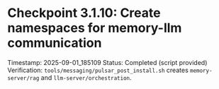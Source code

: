 # Checkpoint 3.1.10: Create namespaces for memory-llm communication
Timestamp: 2025-09-01_185109
Status: Completed (script provided)
Verification: `tools/messaging/pulsar_post_install.sh` creates `memory-server/rag` and `llm-server/orchestration`.
